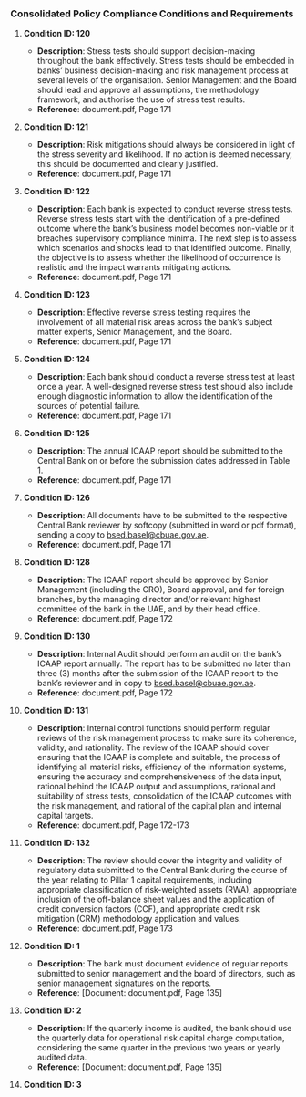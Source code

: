 ### Consolidated Policy Compliance Conditions and Requirements

1. **Condition ID: 120**
   - **Description**: Stress tests should support decision-making throughout the bank effectively. Stress tests should be embedded in banks’ business decision-making and risk management process at several levels of the organisation. Senior Management and the Board should lead and approve all assumptions, the methodology framework, and authorise the use of stress test results.
   - **Reference**: document.pdf, Page 171

2. **Condition ID: 121**
   - **Description**: Risk mitigations should always be considered in light of the stress severity and likelihood. If no action is deemed necessary, this should be documented and clearly justified.
   - **Reference**: document.pdf, Page 171

3. **Condition ID: 122**
   - **Description**: Each bank is expected to conduct reverse stress tests. Reverse stress tests start with the identification of a pre-defined outcome where the bank’s business model becomes non-viable or it breaches supervisory compliance minima. The next step is to assess which scenarios and shocks lead to that identified outcome. Finally, the objective is to assess whether the likelihood of occurrence is realistic and the impact warrants mitigating actions.
   - **Reference**: document.pdf, Page 171

4. **Condition ID: 123**
   - **Description**: Effective reverse stress testing requires the involvement of all material risk areas across the bank’s subject matter experts, Senior Management, and the Board.
   - **Reference**: document.pdf, Page 171

5. **Condition ID: 124**
   - **Description**: Each bank should conduct a reverse stress test at least once a year. A well-designed reverse stress test should also include enough diagnostic information to allow the identification of the sources of potential failure.
   - **Reference**: document.pdf, Page 171

6. **Condition ID: 125**
   - **Description**: The annual ICAAP report should be submitted to the Central Bank on or before the submission dates addressed in Table 1.
   - **Reference**: document.pdf, Page 171

7. **Condition ID: 126**
   - **Description**: All documents have to be submitted to the respective Central Bank reviewer by softcopy (submitted in word or pdf format), sending a copy to bsed.basel@cbuae.gov.ae.
   - **Reference**: document.pdf, Page 171

8. **Condition ID: 128**
   - **Description**: The ICAAP report should be approved by Senior Management (including the CRO), Board approval, and for foreign branches, by the managing director and/or relevant highest committee of the bank in the UAE, and by their head office.
   - **Reference**: document.pdf, Page 172

9. **Condition ID: 130**
   - **Description**: Internal Audit should perform an audit on the bank’s ICAAP report annually. The report has to be submitted no later than three (3) months after the submission of the ICAAP report to the bank’s reviewer and in copy to bsed.basel@cbuae.gov.ae.
   - **Reference**: document.pdf, Page 172

10. **Condition ID: 131**
    - **Description**: Internal control functions should perform regular reviews of the risk management process to make sure its coherence, validity, and rationality. The review of the ICAAP should cover ensuring that the ICAAP is complete and suitable, the process of identifying all material risks, efficiency of the information systems, ensuring the accuracy and comprehensiveness of the data input, rational behind the ICAAP output and assumptions, rational and suitability of stress tests, consolidation of the ICAAP outcomes with the risk management, and rational of the capital plan and internal capital targets.
    - **Reference**: document.pdf, Page 172-173

11. **Condition ID: 132**
    - **Description**: The review should cover the integrity and validity of regulatory data submitted to the Central Bank during the course of the year relating to Pillar 1 capital requirements, including appropriate classification of risk-weighted assets (RWA), appropriate inclusion of the off-balance sheet values and the application of credit conversion factors (CCF), and appropriate credit risk mitigation (CRM) methodology application and values.
    - **Reference**: document.pdf, Page 173

12. **Condition ID: 1**
    - **Description**: The bank must document evidence of regular reports submitted to senior management and the board of directors, such as senior management signatures on the reports.
    - **Reference**: [Document: document.pdf, Page 135]

13. **Condition ID: 2**
    - **Description**: If the quarterly income is audited, the bank should use the quarterly data for operational risk capital charge computation, considering the same quarter in the previous two years or yearly audited data.
    - **Reference**: [Document: document.pdf, Page 135]

14. **Condition ID: 3**